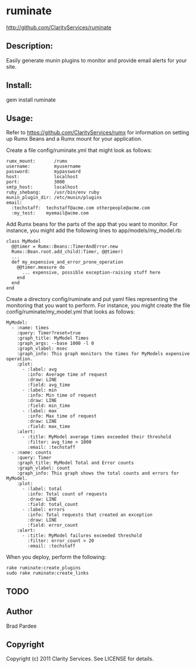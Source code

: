 # ruminate

http://github.com/ClarityServices/ruminate

## Description:

Easily generate munin plugins to monitor and provide email alerts for your site.

## Install:

  gem install ruminate

## Usage:

Refer to https://github.com/ClarityServices/rumx for information on setting up Rumx Beans and a Rumx mount for your application.

Create a file config/ruminate.yml that might look as follows:

    rumx_mount:       /rumx
    username:         myusername
    password:         mypassword
    host:             localhost
    port:             3000
    smtp_host:        localhost
    ruby_shebang:     /usr/bin/env ruby
    munin_plugin_dir: /etc/munin/plugins
    email:
      :techstaff:  techstaff@acme.com otherpeople@acme.com
      :my_test:    myemail@acme.com

Add Rumx beans for the parts of the app that you want to monitor.  For instance, you might add the following lines to app/models/my_model.rb:

    class MyModel
      @@timer = Rumx::Beans::TimerAndError.new
      Rumx::Bean.root.add_child(:Timer, @@timer)
      ...
      def my_expensive_and_error_prone_operation
        @@timer.measure do
          ... expensive, possible exception-raising stuff here
        end
      end
    end

Create a directory config/ruminate and put yaml files representing the monitoring that you want to perform.  For instance,
you might create the file config/ruminate/my_model.yml that looks as follows:

    MyModel:
      - :name: times
        :query: Timer?reset=true
        :graph_title: MyModel Times
        :graph_args: --base 1000 -l 0
        :graph_vlabel: msec
        :graph_info: This graph monitors the times for MyModels expensive operation.
        :plot:
          - :label: avg
            :info: Average time of request
            :draw: LINE
            :field: avg_time
          - :label: min
            :info: Min time of request
            :draw: LINE
            :field: min_time
          - :label: max
            :info: Max time of request
            :draw: LINE
            :field: max_time
        :alert:
          - :title: MyModel average times exceeded their threshold
            :filter: avg_time > 1000
            :email: :techstaff
      - :name: counts
        :query: Timer
        :graph_title: MyModel Total and Error counts
        :graph_vlabel: count
        :graph_info: This graph shows the total counts and errors for MyModel.
        :plot:
          - :label: total
            :info: Total count of requests
            :draw: LINE
            :field: total_count
          - :label: errors
            :info: Total requests that created an exception
            :draw: LINE
            :field: error_count
        :alert:
          - :title: MyModel failures exceeded threshold
            :filter: error_count > 20
            :email: :techstaff

When you deploy, perform the following:

    rake ruminate:create_plugins
    sudo rake ruminate:create_links

## TODO

## Author

Brad Pardee

## Copyright

Copyright (c) 2011 Clarity Services. See LICENSE for details.
